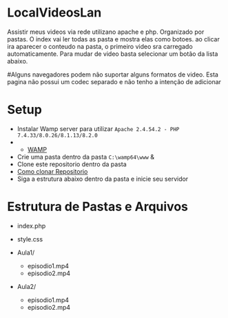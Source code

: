 # LocalVideosLan
Assistir meus videos via rede utilizano apache  e php. Organizado por pastas.
O index vai ler todas as pasta e mostra elas como botoes.
ao clicar ira aparecer o conteudo na pasta, o primeiro video sra carregado automaticamente.
Para mudar de video basta selecionar um botão da lista abaixo.

#Alguns navegadores podem não suportar alguns formatos de video. Esta pagina não possui um codec separado e não tenho a intenção de adicionar

# Setup
 - Instalar Wamp server para utilizar `Apache 2.4.54.2 - PHP 7.4.33/8.0.26/8.1.13/8.2.0`
 - - [WAMP](https://www.wampserver.com/en/)
 - Crie uma pasta  dentro da pasta `C:\wamp64\www` &
 -  Clone este repositorio dentro da pasta
 -  [Como clonar Repositorio](https://docs.github.com/pt/repositories/creating-and-managing-repositories/cloning-a-repository)
 -  Siga a estrutura abaixo dentro da pasta e inicie seu servidor
  

# Estrutura de Pastas e Arquivos

- index.php
- style.css



- Aula1/
  - episodio1.mp4
  - episodio2.mp4

- Aula2/
  - episodio1.mp4
  - episodio2.mp4

   
  
